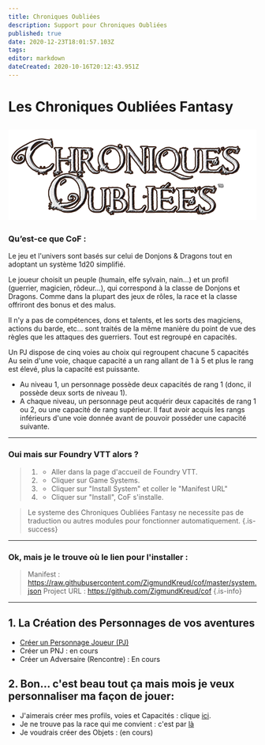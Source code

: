 ```yaml
---
title: Chroniques Oubliées
description: Support pour Chroniques Oubliées
published: true
date: 2020-12-23T18:01:57.103Z
tags: 
editor: markdown
dateCreated: 2020-10-16T20:12:43.951Z
---
```


# Les Chroniques Oubliées Fantasy
![cof_00_logo_fond_blanc-removebg-preview.png](/logos/cof_00_logo_fond_blanc-removebg-preview.png)
---
### Qu’est-ce que CoF :
Le jeu et l'univers sont basés sur celui de Donjons & Dragons tout en adoptant un système 1d20 simplifié.

Le joueur choisit un peuple (humain, elfe sylvain, nain...) et un profil (guerrier, magicien, rôdeur...), qui correspond à la classe de Donjons et Dragons.
Comme dans la plupart des jeux de rôles, la race et la classe offriront des bonus et des malus.

Il n'y a pas de compétences, dons et talents, et les sorts des magiciens, actions du barde, etc... sont traités de la même manière du point de vue des règles que les attaques des guerriers. Tout est regroupé en capacités.

Un PJ dispose de cinq voies au choix qui regroupent chacune 5 capacités 
Au sein d'une voie, chaque capacité a un rang allant de 1 à 5 et plus le rang est élevé, plus la capacité est puissante.

- Au niveau 1, un personnage possède deux capacités de rang 1 (donc, il possède deux sorts de niveau 1).
- A chaque niveau, un personnage peut acquérir deux capacités de rang 1 ou 2, ou une capacité de rang supérieur.
Il faut avoir acquis les rangs inférieurs d'une voie donnée avant de pouvoir posséder une capacité suivante.
---
### Oui mais sur Foundry VTT alors ? 
> 1. - Aller dans la page d'accueil de Foundry VTT.
> 2. - Cliquer sur Game Systems.
> 3. - Cliquer sur "Install System" et coller le "Manifest URL"
> 1. - Cliquer sur "Install", CoF s'installe.

> Le systeme des Chroniques Oubliées Fantasy ne necessite pas de traduction ou autres modules pour fonctionner automatiquement.
{.is-success}
---
### Ok, mais je le trouve où le lien pour l'installer :
> Manifest : https://raw.githubusercontent.com/ZigmundKreud/cof/master/system.json
> Project URL : https://github.com/ZigmundKreud/cof
{.is-info}
---	

## 1. La Création des Personnages de vos aventures
- [Créer un Personnage Joueur (PJ)](/fr/systemes/fr-chrooubliees/créationpersonnage)
- Créer un PNJ : en cours
- Créer un Adversaire (Rencontre) : En cours


## 2. Bon... c'est beau tout ça mais mois je veux personnaliser ma façon de jouer:
- J'aimerais créer mes profils, voies et Capacités : clique [ici](/fr/systemes/fr-chrooubliees/customisation).
- Je ne trouve pas la race qui me convient : c'est par [là](/fr/systemes/fr-chrooubliees/species)
- Je voudrais créer des Objets : (en cours)

